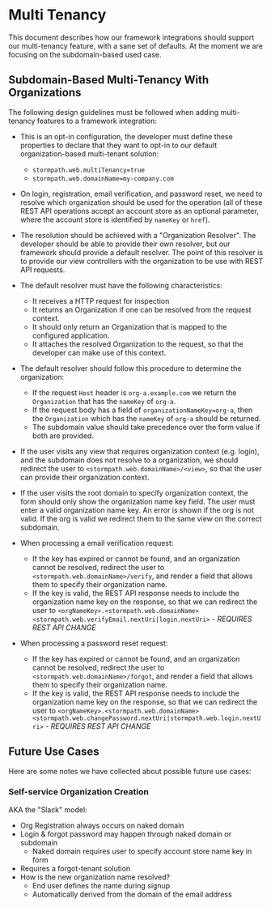 # Multi Tenancy

This document describes how our framework integrations should support our multi-tenancy feature, with a sane set of defaults.  At the moment we are focusing on the subdomain-based used case.

## Subdomain-Based Multi-Tenancy With Organizations

The following design guidelines must be followed when adding multi-tenancy features to a framework integration:

* This is an opt-in configuration, the developer must define these properties to declare that they want to opt-in to our default organization-based multi-tenant solution:
    -  `stormpath.web.multiTenancy=true` 
    -  `stormpath.web.domainName=my-company.com`

* On login, registration, email verification, and password reset, we need to resolve which organization should be used for the operation (all of these REST API operations accept an account store as an optional parameter, where the account store is identified by `nameKey` or `href`).  

* The resolution should be achieved with a "Organization Resolver".  The developer should be able to provide their own resolver, but our framework should provide a default resolver.  The point of this resolver is to provide our view controllers with the organization to be use with REST API requests.

* The default resolver must have the following characteristics:

    - It receives a HTTP request for inspection
    - It returns an Organization if one can be resolved from the request context.
    - It should only return an Organization that is mapped to the configured application.
    - It attaches the resolved Organization to the request, so that the developer can make use of this context.
    
* The default resolver should follow this procedure to determine the organization:

    - If the request `Host` header is `org-a.example.com` we return the `Organization` that has the `nameKey` of `org-a`.
    - If the request body has a field of `organizationNameKey=org-a`, then the `Organization` which has the `nameKey` of `org-a` should be returned.
    - The subdomain value should take precedence over the form value if both are provided.    

* If the user visits any view that requires organization context (e.g. login), and the subdomain does not resolve to a organization, we should redirect the user to `<stormpath.web.domainName>/<view>`, so that the user can provide their organization context.

* If the user visits the root domain to specify organization context, the form should only show the organization name key field.  The user must enter a valid organization name key.  An error is shown if the org is not valid.  If the org is valid we redirect them to the same view on the correct subdomain.

* When processing a email verification request:
    - If the key has expired or cannot be found, and an organization cannot be resolved, redirect the user to `<stormpath.web.domainName>/verify`, and render a field that allows them to specify their organization name.
    - If the key is valid, the REST API response needs to include the organization name key on the response, so that we can redirect the user to `<orgNameKey>.<stormpath.web.domainName><stormpath.web.verifyEmail.nextUri|login.nextUri>` - *REQUIRES REST API CHANGE*

* When processing a password reset request:
    - If the key has expired or cannot be found, and an organization cannot be resolved, redirect the user to `<stormpath.web.domainName>/forgot`, and render a field that allows them to specify their organization name.
    - If the key is valid, the REST API response needs to include the organization name key on the response, so that we can redirect the user to `<orgNameKey>.<stormpath.web.domainName><stormpath.web.changePassword.nextUri|stormpath.web.login.nextUri>` - *REQUIRES REST API CHANGE*

## Future Use Cases

Here are some notes we have collected about possible future use cases:

### Self-service Organization Creation

AKA the "Slack" model:

- Org Registration always occurs on naked domain
- Login & forgot password may happen through naked domain or subdomain
    + Naked domain requires user to specify account store name key in form
- Requires a forgot-tenant solution 
- How is the new organization name resolved?
    + End user defines the name during signup
    + Automatically derived from the domain of the email address